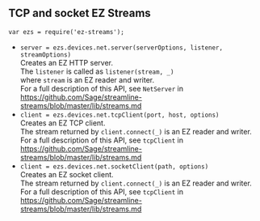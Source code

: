 ## TCP and socket EZ Streams

`var ezs = require('ez-streams');`

* `server = ezs.devices.net.server(serverOptions, listener, streamOptions)`  
  Creates an EZ HTTP server.  
  The `listener` is called as `listener(stream, _)`  
  where `stream` is an EZ reader and writer.  
  For a full description of this API, see `NetServer` in
  https://github.com/Sage/streamline-streams/blob/master/lib/streams.md 
* `client = ezs.devices.net.tcpClient(port, host, options)`  
  Creates an EZ TCP client.  
  The stream returned by `client.connect(_)`  is an EZ reader and writer.  
  For a full description of this API, see `tcpClient` in
  https://github.com/Sage/streamline-streams/blob/master/lib/streams.md 
* `client = ezs.devices.net.socketClient(path, options)`  
  Creates an EZ socket client.  
  The stream returned by `client.connect(_)`  is an EZ reader and writer.  
  For a full description of this API, see `tcpClient` in
  https://github.com/Sage/streamline-streams/blob/master/lib/streams.md 
